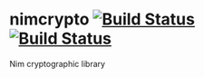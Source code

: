 # nimcrypto [![Build Status](https://travis-ci.org/cheatfate/nimcrypto.svg?branch=master)](https://travis-ci.org/cheatfate/nimcrypto) [![Build Status](https://ci.appveyor.com/api/projects/status/github/nimcrypto?branch=master&svg=true)](https://ci.appveyor.com/api/projects/status/github/nimcrypto)

Nim cryptographic library
